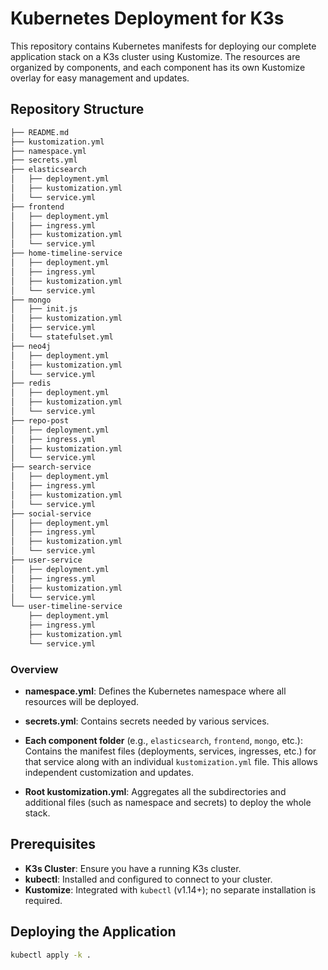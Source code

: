# Kubernetes Deployment for K3s

This repository contains Kubernetes manifests for deploying our complete application stack on a K3s cluster using Kustomize. The resources are organized by components, and each component has its own Kustomize overlay for easy management and updates.

## Repository Structure

```bash
├── README.md 
├── kustomization.yml 
├── namespace.yml 
├── secrets.yml 
├── elasticsearch 
│   ├── deployment.yml 
│   ├── kustomization.yml 
│   └── service.yml 
├── frontend 
│   ├── deployment.yml 
│   ├── ingress.yml 
│   ├── kustomization.yml 
│   └── service.yml 
├── home-timeline-service 
│   ├── deployment.yml 
│   ├── ingress.yml 
│   ├── kustomization.yml 
│   └── service.yml 
├── mongo 
│   ├── init.js
│   ├── kustomization.yml
│   ├── service.yml 
│   └── statefulset.yml 
├── neo4j 
│   ├── deployment.yml 
│   ├── kustomization.yml 
│   └── service.yml 
├── redis 
│   ├── deployment.yml 
│   ├── kustomization.yml 
│   └── service.yml 
├── repo-post 
│   ├── deployment.yml 
│   ├── ingress.yml 
│   ├── kustomization.yml 
│   └── service.yml 
├── search-service 
│   ├── deployment.yml 
│   ├── ingress.yml 
│   ├── kustomization.yml 
│   └── service.yml 
├── social-service 
│   ├── deployment.yml 
│   ├── ingress.yml 
│   ├── kustomization.yml 
│   └── service.yml 
├── user-service 
│   ├── deployment.yml 
│   ├── ingress.yml 
│   ├── kustomization.yml 
│   └── service.yml 
└── user-timeline-service 
    ├── deployment.yml 
    ├── ingress.yml 
    ├── kustomization.yml 
    └── service.yml
```

### Overview

- **namespace.yml**: Defines the Kubernetes namespace where all resources will be deployed.
- **secrets.yml**: Contains secrets needed by various services.
- **Each component folder** (e.g., `elasticsearch`, `frontend`, `mongo`, etc.):  
  Contains the manifest files (deployments, services, ingresses, etc.) for that service along with an individual `kustomization.yml` file. This allows independent customization and updates.

- **Root kustomization.yml**: Aggregates all the subdirectories and additional files (such as namespace and secrets) to deploy the whole stack.

## Prerequisites

- **K3s Cluster**: Ensure you have a running K3s cluster.
- **kubectl**: Installed and configured to connect to your cluster.
- **Kustomize**: Integrated with `kubectl` (v1.14+); no separate installation is required.

## Deploying the Application


   ```bash
   kubectl apply -k .
   ```
